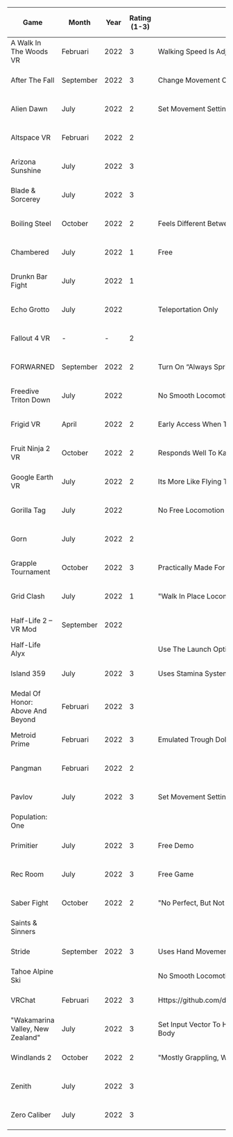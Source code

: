 | Game                             | Month     | Year | Rating (1-3) | Notes                                                             | Joystick Press To Sprint | Big Open World/worlds | Realistic Speed    | Body Direction | Platform | Tested On    |
|----------------------------------|-----------|------|--------------|-------------------------------------------------------------------|--------------------------|-----------------------|--------------------|----------------|----------|--------------|
| A Walk In The Woods VR           | Februari  | 2022 | 3            | Walking Speed Is Adjustible In The Beta                           | No                       | Yes                   | Yes                | Yes            | SteamVR  | Kat Walk C1  |
| After The Fall                   | September | 2022 | 3            | Change Movement Orientation To Head For Decoupled Head-Body       | No                       | Yes                   | Yes                | Yes            | SteamVR  | Kat Walk C1  |
| Alien Dawn                       | July      | 2022 | 2            | Set Movement Setting To Head For Decoupled Head-Body              | Yes                      | Yes                   | Yes                | Yes            | SteamVR  | Kat Walk C1  |
| Altspace VR                      | Februari  | 2022 | 2            |                                                                   | No                       | Yes                   | No (Slow)          | Yes            | SteamVR  | Kat Walk C1  |
| Arizona Sunshine                 | July      | 2022 | 3            |                                                                   | Yes                      | Yes                   | Yes                | Yes            | SteamVR  | Kat Walk C1  |
| Blade & Sorcerey                 | July      | 2022 | 3            |                                                                   | No                       | Yes                   | Yes                | Yes            | SteamVR  | Kat Walk C1  |
| Boiling Steel                    | October   | 2022 | 2            | Feels Different Between The Demo And  Main Game                   | No (Dash)                | Yes (Linear)          | No (slow)          | Yes            | SteamVR  | Kat Walk C2+ |
| Chambered                        | July      | 2022 | 1            | Free                                                              | No                       | No                    | Yes                | No             | SteamVR  | Kat Walk C1  |
| Drunkn Bar Fight                 | July      | 2022 | 1            |                                                                   | No                       | Somewhat              | No (Slow)          | Yes            | SteamVR  | Kat Walk C1  |
| Echo Grotto                      | July      | 2022 |              | Teleportation Only                                                |                          |                       |                    |                | SteamVR  | Kat Walk C1  |
| Fallout 4 VR                     | -         | -    | 2            |                                                                   | Yes                      | Yes                   | No (Slow)          | Yes            |          | Kat Walk C1  |
| FORWARNED                        | September | 2022 | 2            | Turn On “Always Sprint” In The Settings                           | No                       | Somewhat              | Yes                | Yes            | SteamVR  | Kat Walk C1  |
| Freedive  Triton Down            | July      | 2022 |              | No Smooth Locomotion                                              | X                        | X                     | X                  | X              | SteamVR  | Kat Walk C1  |
| Frigid VR                        | April     | 2022 | 2            | Early Access When Tested                                          | Yes                      | Yes                   | No (Slow)          | Yes            | SteamVR  | Kat Walk C1  |
| Fruit Ninja 2 VR                 | October   | 2022 | 2            | Responds Well To Kat Gateway Adjustments                          | No                       | No (small)            | Yes                | Yes            | SteamVR  | Kat Walk C2+ |
| Google Earth VR                  | July      | 2022 | 2            | Its More Like Flying Then Walking                                 | No                       | Yes                   | Yes                | No             | SteamVR  | Kat Walk C1  |
| Gorilla Tag                      | July      | 2022 |              | No Free Locomotion                                                | X                        | X                     | X                  | X              | SteamVR  | Kat Walk C1  |
| Gorn                             | July      | 2022 | 2            |                                                                   | No                       | No                    | Yes                | Yes            | SteamVR  | Kat Walk C1  |
| Grapple Tournament               | October   | 2022 | 3            | Practically Made For KatWalk!! -  Demo Available For Good Reasons | No                       | Yes                   | Yes (fast)         | Yes            | SteamVR  | Kat Walk C2+ |
| Grid Clash                       | July      | 2022 | 1            | "Walk In Place Locomotion, But It Plays Fine On The Kat Walk C"   | No                       | No                    | Yes                | No             | SteamVR  | Kat Walk C1  |
| Half-Life 2 – VR Mod             | September | 2022 |              |                                                                   | No                       | Yes                   | Yes                | Yes            | SteamVR  | Kat Walk C1  |
| Half-Life Alyx                   |           |      |              | Use The Launch Options To Increase Walking Speed                  | Untested                 | Yes                   | Yes                | Untested       |          |              |
| Island 359                       | July      | 2022 | 3            | Uses Stamina System For Sprinting                                 | No                       | Yes                   | Yes                | Yes            | SteamVR  | Kat Walk C1  |
| Medal Of Honor: Above And Beyond | Februari  | 2022 | 3            |                                                                   | Yes                      | Yes                   | Yes                | Yes            | SteamVR  | Kat Walk C1  |
| Metroid Prime                    | Februari  | 2022 | 3            | Emulated Trough Dolphin VR                                        | No                       | Yes                   | Yes                | No             | SteamVR  | Kat Walk C1  |
| Pangman                          | Februari  | 2022 | 2            |                                                                   | No                       | No                    | Yes                | Yes            | SteamVR  | Kat Walk C1  |
| Pavlov                           | July      | 2022 | 3            | Set Movement Setting To Head For Decoupled Head-Body              | No                       | Yes                   | Yes                | Yes            | SteamVR  | Kat Walk C1  |
| Population: One                  |           |      |              |                                                                   |                          |                       |                    |                |          |              |
| Primitier                        | July      | 2022 | 3            | Free Demo                                                         | No                       | Yes                   | Yes                | Yes            | SteamVR  | Kat Walk C1  |
| Rec Room                         | July      | 2022 | 3            | Free Game                                                         | Yes                      | Yes                   | Yes                | Yes            | SteamVR  | Kat Walk C1  |
| Saber Fight                      | October   | 2022 | 2            | "No Perfect, But Not Bad. Needs To Be Retested"                   | No                       | Somewhat              | No (fast/abrupt)   | Unknown        | SteamVR  | Kat Walk C2+ |
| Saints & Sinners                 |           |      |              |                                                                   |                          |                       |                    |                |          |              |
| Stride                           | September | 2022 | 3            | Uses Hand Movement For Sprinting Speed                            | No                       | Yes                   | Yes                | Yes            | SteamVR  | Kat Walk C1  |
| Tahoe Alpine Ski                 |           |      |              | No Smooth Locomotion                                              |                          |                       |                    |                |          |              |
| VRChat                           | Februari  | 2022 | 3            | Https://github.com/dokterkats/katDB/blob/main/VRChat/worlds.csv   | No                       | Yes                   | Yes                | Yes            | SteamVR  | Kat Walk C1  |
| "Wakamarina Valley, New Zealand" | July      | 2022 | 3            | Set Input Vector To Head In The Settings For Decoupled Head-Body  | No                       | Yes                   | Yes (No Sprinting) | Yes            | SteamVR  | Kat Walk C1  |
| Windlands 2                      | October   | 2022 | 2            | "Mostly Grappling, With A Little Walking"                         | No                       | Yes                   | Yes (fast)         | Yes            | SteamVR  | Kat Walk C2+ |
| Zenith                           | July      | 2022 | 3            |                                                                   | Yes                      | Yes                   | Yes                | Yes            | SteamVR  | Kat Walk C1  |
| Zero Caliber                     | July      | 2022 | 3            |                                                                   | No                       | Yes                   | Yes                | Yes            | SteamVR  | Kat Walk C1  |
